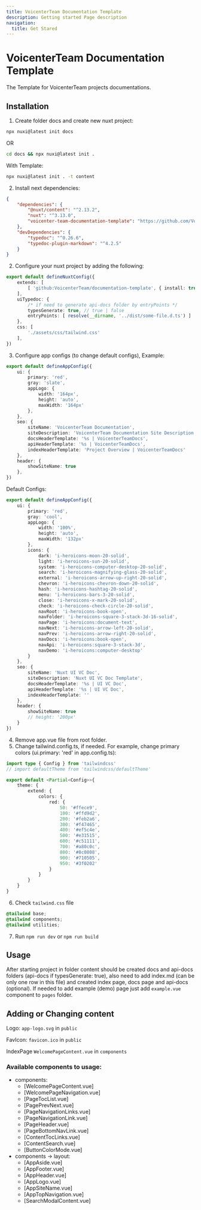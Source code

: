 ```yaml
---
title: VoicenterTeam Documentation Template
description: Getting started Page description
navigation:
  title: Get Stared
---
```


# VoicenterTeam Documentation Template

The Template for VoicenterTeam projects documentations.

## Installation

1. Create folder docs and create new nuxt project:
```bash [Terminal]
npx nuxi@latest init docs
```
OR
```bash [Terminal]
cd docs && npx nuxi@latest init .
```
With Template:
```bash [Terminal]
npx nuxi@latest init . -t content   
```

2. Install next dependencies:
```json [package.json]
{
    "dependencies": {
        "@nuxt/content": "^2.13.2",
        "nuxt": "^3.13.0",
        "voicenter-team-documentation-template": "https://github.com/VoicenterTeam/documentation-template.git"
    },
    "devDependencies": {
        "typedoc": "^0.26.6",
        "typedoc-plugin-markdown": "^4.2.5"
    }
}
```

2. Configure your nuxt project by adding the following:
```ts [nuxt.config.ts]
export default defineNuxtConfig({
    extends: [
        [ 'github:VoicenterTeam/documentation-template', { install: true } ]
    ],
    uiTypedoc: {
        /* if need to generate api-docs folder by entryPoints */
        typesGenerate: true, // true | false
        entryPoints: [ resolve(__dirname, '../dist/some-file.d.ts') ]
    },
    css: [
        './assets/css/tailwind.css'
    ],
})
```
3. Configure app configs (to change default configs),  Example:
```ts [app.config.ts]
export default defineAppConfig({
    ui: {
        primary: 'red',
        gray: 'slate',
        appLogo: {
            width: '164px',
            height: 'auto',
            maxWidth: '164px'
        },
    },
    seo: {
        siteName: 'VoicenterTeam Documentation',
        siteDescription: 'VoicenterTeam Documentation Site Description',
        docsHeaderTemplate: '%s | VoicenterTeamDocs',
        apiHeaderTemplate: '%s | VoicenterTeamDocs',
        indexHeaderTemplate: 'Project Overview | VoicenterTeamDocs'
    },
    header: {
        showSiteName: true
    },
})
```
Default Configs:
```ts [app.config.ts]
export default defineAppConfig({
    ui: {
        primary: 'red',
        gray: 'cool',
        appLogo: {
            width: '100%',
            height: 'auto',
            maxWidth: '132px'
        },
        icons: {
            dark: 'i-heroicons-moon-20-solid',
            light: 'i-heroicons-sun-20-solid',
            system: 'i-heroicons-computer-desktop-20-solid',
            search: 'i-heroicons-magnifying-glass-20-solid',
            external: 'i-heroicons-arrow-up-right-20-solid',
            chevron: 'i-heroicons-chevron-down-20-solid',
            hash: 'i-heroicons-hashtag-20-solid',
            menu: 'i-heroicons-bars-3-20-solid',
            close: 'i-heroicons-x-mark-20-solid',
            check: 'i-heroicons-check-circle-20-solid',
            navRoot: 'i-heroicons-book-open',
            navFolder: 'i-heroicons-square-3-stack-3d-16-solid',
            navPage: 'i-heroicons:document-text',
            navNext: 'i-heroicons-arrow-left-20-solid',
            navPrev: 'i-heroicons-arrow-right-20-solid',
            navDocs: 'i-heroicons:book-open',
            navApi: 'i-heroicons:square-3-stack-3d',
            navDemo: 'i-heroicons:computer-desktop'
        }
    },
    seo: {
        siteName: 'Nuxt UI VC Doc',
        siteDescription: 'Nuxt UI VC Doc Template',
        docsHeaderTemplate: '%s | UI VC Doc',
        apiHeaderTemplate: '%s | UI VC Doc',
        indexHeaderTemplate: ''
    },
    header: {
        showSiteName: true
        // height: '200px'
    }
})
```
4. Remove app.vue file from root folder.
5. Change tailwind.config.ts, if needed. For example, change primary colors (ui.primary: 'red' in app.config.ts):
```ts [tailwind.config.ts]
import type { Config } from 'tailwindcss'
// import defaultTheme from 'tailwindcss/defaultTheme'

export default <Partial<Config>>{
    theme: {
        extend: {
            colors: {
                red: {
                    50: '#ffece9',
                    100: '#ffd9d2',
                    200: '#feb2a6',
                    300: '#f47465',
                    400: '#ef5c4e',
                    500: '#e31515',
                    600: '#c51111',
                    700: '#a80c0c',
                    800: '#8c0808',
                    900: '#710505',
                    950: '#3f0202'
                }
            }
        }
    }
} 
```
6. Check `tailwind.css` file
```css [tailwind.css]
@tailwind base;
@tailwind components;
@tailwind utilities; 
```
7. Run `npm run dev` or `npm run build`

## Usage

After starting project in folder content should be created docs and api-docs folders (api-docs if typesGenerate: true), 
also need to add index.md (can be only one row in this file) and created index page, docs page and api-docs (optional).
If needed to add example (demo) page just add `example.vue` component to `pages` folder.

## Adding or Changing content
Logo: `app-logo.svg` in `public`

FavIcon: `favicon.ico` in `public`

IndexPage `WelcomePageContent.vue` in `components`

### Available components to usage:
- components:
   - [WelcomePageContent.vue]
   - [WelcomePageNavigation.vue]
   - [PageTocList.vue]
   - [PagePrevNext.vue]
   - [PageNavigationLinks.vue]
   - [PageNavigationLink.vue]
   - [PageHeader.vue]
   - [PageBottomNavLink.vue]
   - [ContentTocLinks.vue]
   - [ContentSearch.vue]
   - [ButtonColorMode.vue]
-  components -> layout:
   - [AppAside.vue]
   - [AppFooter.vue]
   - [AppHeader.vue]
   - [AppLogo.vue]
   - [AppSiteName.vue]
   - [AppTopNavigation.vue]
   - [SearchModalContent.vue]